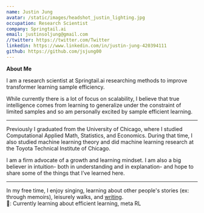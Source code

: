 ```yaml
---
name: Justin Jung
avatar: /static/images/headshot_justin_lighting.jpg
occupation: Research Scientist
company: Springtail.ai
email: justinsoljung@gmail.com
//twitter: https://twitter.com/Twitter
linkedin: https://www.linkedin.com/in/justin-jung-420394111
github: https://github.com/jsjung00
---
```


**About Me**

I am a research scientist at Springtail.ai researching methods to improve transformer learning sample efficiency.

While currently there is a lot of focus on scalability, I believe that true intelligence comes from learning to generalize under the constraint of limited samples and so am personally excited by sample efficient learning.

---

Previously I graduated from the University of Chicago, where I studied Computational Applied Math, Statistics, and Economics. During that time, I also studied machine learning theory and did machine learning research at the Toyota Technical Institute of Chicago.

I am a firm advocate of a growth and learning mindset.
I am also a big believer in intuition- both in understanding and in explanation- and hope to share some of the things that I’ve learned here.

---

In my free time, I enjoy singing, learning about other people's stories (ex: through memoirs), leisurely walks, and [writing](https://optimismwithuncertainty.substack.com/).  
📖: Currently learning about efficient learning, meta RL
